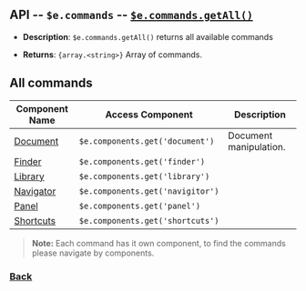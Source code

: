 ## API -- `$e.commands` -- [`$e.commands.getAll()`](api/ecommands-full.md#getAll)
*  **Description**: `$e.commands.getAll()` returns all available commands

*  **Returns**: `{array.<string>}` Array of commands.

## All commands
| Component Name                           | Access Component                 | Description         
|------------------------------------------|--------------------------------- |-----------------------
| [Document](component---edocument.md)     | `$e.components.get('document')`  | Document manipulation. 
| [Finder](#component---efinder.md)        | `$e.components.get('finder')`    |    
| [Library](#component---elibrary.md)      | `$e.components.get('library')`   |  
| [Navigator](#component---enavigaitor.md) | `$e.components.get('navigitor')` |    
| [Panel](#component---epanel.md)          | `$e.components.get('panel')`     |    
| [Shortcuts](#component---eshortcuts.md)  | `$e.components.get('shortcuts')` |    

> **Note:** Each command has it own component, to find the commands please navigate by components.

### [Back](api/ecommands.md) 
